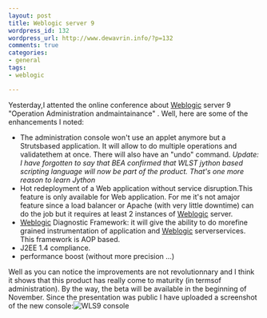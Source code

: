 ```yaml
--- 
layout: post
title: Weblogic server 9
wordpress_id: 132
wordpress_url: http://www.dewavrin.info/?p=132
comments: true
categories: 
- general
tags:
- weblogic

---
```


Yesterday,I attented the online conference about [Weblogic](http://edocs.bea.com/wls/docs81/notes/issues.html "Known issues") server 9 "Operation Administration andmaintainance" . Well, here are some of the enhancements I noted:
- The administration console won't use an applet anymore but a Strutsbased application. It will allow to do multiple operations and validatethem at once. There will also have an "undo" command.
 _Update: I have forgotten to say that BEA confirmed that WLST jython based scripting language will now be part of the product. That's one more reason to learn Jython_
- Hot redeployment of a Web application without service disruption.This feature is only available for Web application. For me it's not amajor feature since a load balancer or Apache (with very little downtime) can do the job but it requires at least 2 instances of [Weblogic](http://edocs.bea.com/wls/docs81/notes/issues.html "Known issues") server.
- [Weblogic](http://edocs.bea.com/wls/docs81/notes/issues.html "Known issues") Diagnostic Framework: it will give the ability to do morefine grained instrumentation of application and [Weblogic](http://edocs.bea.com/wls/docs81/notes/issues.html "Known issues") serverservices. This framework is AOP based.
- J2EE 1.4 compliance.
- performance boost (without more precision ...)

Well as you can notice the improvements are not revolutionnary and I think it shows that this product has really come to maturity (in termsof administration). By the way, the beta will be available in the beginning of November. Since the presentation was public I have uploaded a screenshot of the new console:![WLS9 console](/images/custom/console.jpg)
